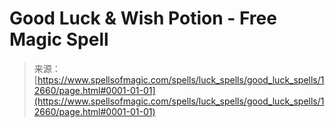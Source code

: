 <!--yml
category: 未分类
date: 2024-06-12 18:50:30
-->

# Good Luck & Wish Potion - Free Magic Spell

> 来源：[https://www.spellsofmagic.com/spells/luck_spells/good_luck_spells/12660/page.html#0001-01-01](https://www.spellsofmagic.com/spells/luck_spells/good_luck_spells/12660/page.html#0001-01-01)